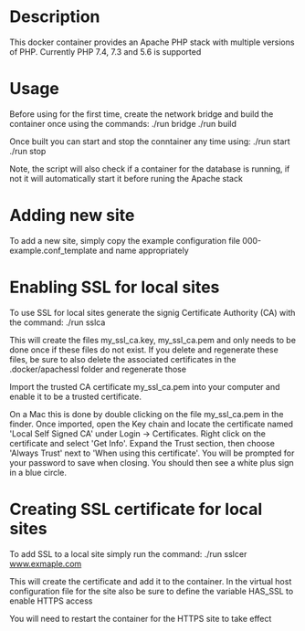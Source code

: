 # Description

This docker container provides an Apache PHP stack with multiple versions of PHP.
Currently PHP 7.4, 7.3 and 5.6 is supported

# Usage

Before using for the first time, create the network bridge and build the container once using the commands:
./run bridge
./run build

Once built you can start and stop the conntainer any time using:
./run start
./run stop

Note, the script will also check if a container for the database is running,
if not it will automatically start it before runing the Apache stack

# Adding new site

To add a new site, simply copy the example configuration file 000-example.conf_template and name appropriately

# Enabling SSL for local sites

To use SSL for local sites generate the signig Certificate Authority (CA) with the command:
./run sslca

This will create the files my_ssl_ca.key, my_ssl_ca.pem and only needs to be done once if these files do not exist.  If you delete and regenerate these files, be sure to also delete the associated certificates in the .docker/apachessl folder and regenerate those

Import the trusted CA certificate my_ssl_ca.pem into your computer and enable it to be a trusted certificate.

On a Mac this is done by double clicking on the file my_ssl_ca.pem in the finder.
Once imported, open the Key chain and locate the certificate named 'Local Self Signed CA' under 
Login -> Certificates.  Right click on the certificate and select 'Get Info'.  Expand the Trust section, then choose 'Always Trust' next to 'When using this certificate'.  You will be prompted for your password to save when closing.  You should then see a white plus sign in a blue circle.

# Creating SSL certificate for local sites

To add SSL to a local site simply run the command:
./run sslcer www.exmaple.com

This will create the certificate and add it to the container. In the virtual host configuration file  for the site also be sure to define the variable HAS_SSL to enable HTTPS access

You will need to restart the container for the HTTPS site to take effect
